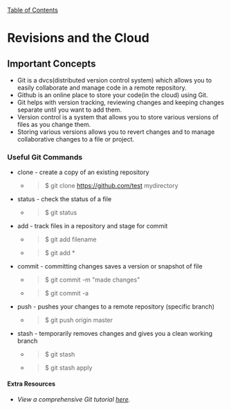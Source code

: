 [Table of Contents](https://peterjstaker.github.io/reading-notes/)

# **Revisions and the Cloud**

## Important Concepts

* Git is a dvcs(distributed version control system) which allows you to easily collaborate and manage code in a remote repository.
* Github is an online place to store your code(in the cloud) using Git.
* Git helps with version tracking, reviewing changes and keeping changes separate until you want to add them.
* Version control is a system that allows you to store various versions of files as you change them.
* Storing various versions allows you to revert changes and to manage collaborative changes to a file or project.

### Useful Git Commands

* clone - create a copy of an existing repository 
  * > $ git clone https://github.com/test mydirectory 
* status - check the status of a file
  * > $ git status
* add - track files in a repository and stage for commit
  * > $ git add filename  
  * > $ git add * 
* commit - committing changes saves a version or snapshot of file 
  * > $ git commit -m "made changes"
  * > $ git commit -a
* push - pushes your changes to a remote repository (specific branch)
  * > $ git push origin master 
* stash - temporarily removes changes and gives you a clean working branch
  * > $ git stash
  * > $ git stash apply 
  
  
#### Extra Resources

* *View a comprehensive Git tutorial [here](https://blog.udemy.com/git-tutorial-a-comprehensive-guide/#2).*
